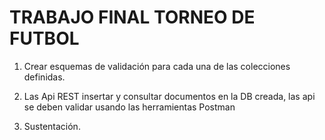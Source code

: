 # TRABAJO FINAL TORNEO DE FUTBOL

1. Crear esquemas de validación para cada una de las colecciones definidas.

2. Las Api REST insertar y consultar documentos en la DB creada, las api se deben validar usando
las herramientas Postman

3. Sustentación.